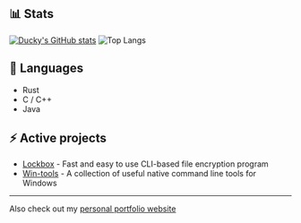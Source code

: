 ## 📊 Stats

[![Ducky's GitHub stats](https://github-readme-stats.vercel.app/api?username=duckysmacky)](https://github.com/anuraghazra/github-readme-stats&show_icons=true&theme=gotham )
![Top Langs](https://github-readme-stats.vercel.app/api/top-langs/?username=anuraghazra&layout=compact&exclude_repo=school)

## 🔮 Languages

- Rust
- C / C++
- Java

## ⚡ Active projects

- [Lockbox](https://github.com/duckysmacky/lockbox) - Fast and easy to use CLI-based file encryption program
- [Win-tools](https://github.com/duckysmacky/win-tools) - A collection of useful native command line tools for Windows

----

Also check out my [personal portfolio website](https://nikdor.carrd.co/)
